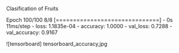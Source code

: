 Clasification of Fruits

Epoch 100/100
8/8 [==============================] - 0s 11ms/step - loss: 1.1835e-04 - accuracy: 1.0000 - val_loss: 0.7288 - val_accuracy: 0.9167

![tensorboard] tensorboard_accuracy,jpg

